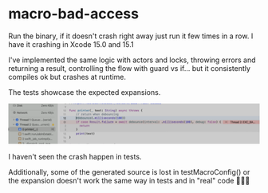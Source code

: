 # macro-bad-access

Run the binary, if it doesn't crash right away just run it few times in a row. I have it crashing in Xcode 15.0 and 15.1

I've implemented the same logic with actors and locks, throwing errors and returning a result, controlling the flow with guard vs if... but it consistently compiles ok but crashes at runtime. 

The tests showcase the expected expansions.

![](etc/crash.png)

I haven't seen the crash happen in tests.

Additionally, some of the generated source is lost in testMacroConfig() or the expansion doesn't work the same way in tests and in "real" code 🤦🏽‍♂️
